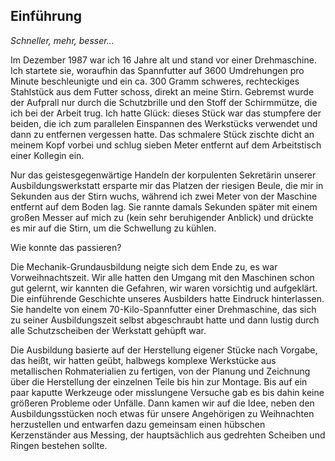## Einführung

_Schneller, mehr, besser..._

Im Dezember 1987 war ich 16 Jahre alt und stand vor einer Drehmaschine. Ich startete sie, woraufhin das Spannfutter auf 3600 Umdrehungen pro Minute beschleunigte und ein ca. 300 Gramm schweres, rechteckiges Stahlstück aus dem Futter schoss, direkt an meine Stirn. Gebremst wurde der Aufprall nur durch die Schutzbrille und den Stoff der Schirmmütze, die ich bei der Arbeit trug. Ich hatte Glück: dieses Stück war das stumpfere der beiden, die ich zum parallelen Einspannen des Werkstücks verwendet und dann zu entfernen vergessen hatte. Das schmalere Stück zischte dicht an meinem Kopf vorbei und schlug sieben Meter entfernt auf dem Arbeitstisch einer Kollegin ein.

Nur das geistesgegenwärtige Handeln der korpulenten Sekretärin unserer Ausbildungswerkstatt ersparte mir das Platzen der riesigen Beule, die mir in Sekunden aus der Stirn wuchs, während ich zwei Meter von der Maschine entfernt auf dem Boden lag. Sie rannte damals Sekunden später mit einem großen Messer auf mich zu (kein sehr beruhigender Anblick) und drückte es mir auf die Stirn, um die Schwellung zu kühlen. 

Wie konnte das passieren?

Die Mechanik-Grundausbildung neigte sich dem Ende zu, es war Vorweihnachtszeit. Wir alle hatten den Umgang mit den Maschinen schon gut gelernt, wir kannten die Gefahren, wir waren vorsichtig und aufgeklärt. Die einführende Geschichte unseres Ausbilders hatte Eindruck hinterlassen. Sie handelte von einem 70-Kilo-Spannfutter einer Drehmaschine, das sich zu seiner Ausbildungszeit selbst abgeschraubt hatte und dann lustig durch alle Schutzscheiben der Werkstatt gehüpft war.

Die Ausbildung basierte auf der Herstellung eigener Stücke nach Vorgabe, das heißt, wir hatten geübt, halbwegs komplexe Werkstücke aus metallischen Rohmaterialien zu fertigen, von der Planung und Zeichnung über die Herstellung der einzelnen Teile bis hin zur Montage. Bis auf ein paar kaputte Werkzeuge oder misslungene Versuche gab es bis dahin keine größeren Probleme oder Unfälle. Dann kamen wir auf die Idee, neben den Ausbildungsstücken noch etwas für unsere Angehörigen zu Weihnachten herzustellen und entwarfen dazu gemeinsam einen hübschen Kerzenständer aus Messing, der hauptsächlich aus gedrehten Scheiben und Ringen bestehen sollte. 
